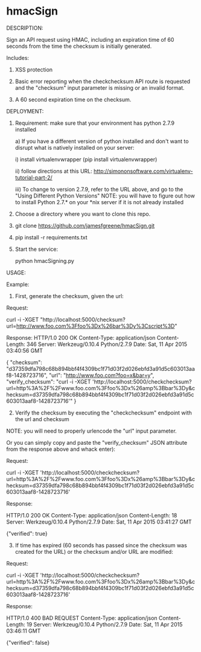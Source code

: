 # hmacSign

DESCRIPTION:

Sign an API request using HMAC, including an expiration time of 60 seconds from the time the checksum is initially generated.

Includes: 

  1) XSS protection 

  2) Basic error reporting when the checkchecksum API route is requested and the "checksum" input parameter is missing or an 
     invalid format. 
     
  3) A 60 second expiration time on the checksum.


DEPLOYMENT:

1) Requirement: make sure that your environment has python 2.7.9 installed

   a) If you have a different version of python installed and don't want to disrupt what is natively installed on your 
      server:

      i)   install virtualenvwrapper (pip install virtualenvwrapper)
      
      ii)  follow directions at this URL: http://simononsoftware.com/virtualenv-tutorial-part-2/
      
      iii) To change to version 2.7.9, refer to the URL above, and go to the "Using Different Python Versions"
           NOTE: you will have to figure out how to install Python 2.7.* on your *nix server if it is not already installed  

2) Choose a directory where you want to clone this repo.

3) git clone https://github.com/jamesfgreene/hmacSign.git

4) pip install -r requirements.txt 

5) Start the service:
     
   python hmacSigning.py

USAGE:

Example: 

1) First, generate the checksum, given the url:

Request:

  curl -i -XGET "http://localhost:5000/checksum?url=http://www.foo.com%3Ffoo%3Dx%26bar%3Dy%3Cscript%3D"                                                                   

Response:
  HTTP/1.0 200 OK
  Content-Type: application/json
  Content-Length: 346
  Server: Werkzeug/0.10.4 Python/2.7.9
  Date: Sat, 11 Apr 2015 03:40:56 GMT

  {
	"checksum": "d37359dfa798c68b894bbf4f4309bc1f71d03f2d026ebfd3a91d5c603013aaf8-1428723716",
	"url": "http://www.foo.com?foo=x&bar=y", 
	"verify_checksum": "curl -i -XGET 'http://localhost:5000/checkchecksum?url=http%3A%2F%2Fwww.foo.com%3Ffoo%3Dx%26amp%3Bbar%3Dy&checksum=d37359dfa798c68b894bbf4f4309bc1f71d03f2d026ebfd3a91d5c603013aaf8-1428723716'"
  }

2) Verify the checksum by executing the "checkchecksum" endpoint with the url and checksum

NOTE: you will need to properly urlencode the "url" input parameter.

Or you can simply copy and paste the "verify_checksum" JSON attribute from the response above and whack enter):

Request: 

  curl -i -XGET 'http://localhost:5000/checkchecksum?url=http%3A%2F%2Fwww.foo.com%3Ffoo%3Dx%26amp%3Bbar%3Dy&checksum=d37359dfa798c68b894bbf4f4309bc1f71d03f2d026ebfd3a91d5c603013aaf8-1428723716'

Response: 

  HTTP/1.0 200 OK
  Content-Type: application/json
  Content-Length: 18
  Server: Werkzeug/0.10.4 Python/2.7.9
  Date: Sat, 11 Apr 2015 03:41:27 GMT

  {"verified": true}



3) If time has expired (60 seconds has passed since the checksum was created for the URL) or the checksum and/or URL are modified:

Request: 

  curl -i -XGET 'http://localhost:5000/checkchecksum?url=http%3A%2F%2Fwww.foo.com%3Ffoo%3Dx%26amp%3Bbar%3Dy&checksum=d37359dfa798c68b894bbf4f4309bc1f71d03f2d026ebfd3a91d5c603013aaf8-1428723716'

Response:

  HTTP/1.0 400 BAD REQUEST
  Content-Type: application/json
  Content-Length: 19
  Server: Werkzeug/0.10.4 Python/2.7.9
  Date: Sat, 11 Apr 2015 03:46:11 GMT

  {"verified": false}
